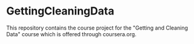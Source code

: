 GettingCleaningData
===================

This repository contains the course project for the "Getting and Cleaning Data" course which is offered through coursera.org.
